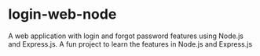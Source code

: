 # login-web-node
A web application with login and forgot password features using Node.js and Express.js. A fun project to learn the features in Node.js and Express.js
